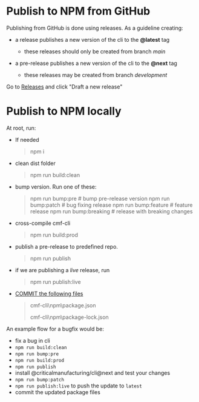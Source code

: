 # Publish to NPM from GitHub
Publishing from GitHub is done using releases. As a guideline creating:

- a release publishes a new version of the cli to the **@latest** tag
    - these releases should only be created from branch _main_

- a pre-release publishes a new version of the cli to the **@next** tag
    - these releases may be created from branch _development_


Go to [Releases](https://github.com/criticalmanufacturing/cli/releases) and click "Draft a new release"


# Publish to NPM locally
At root, run:

- If needed
  
    > npm i
    
- clean dist folder
  
    > npm run build:clean 
    
- bump version. Run one of these:

    > npm run bump:pre # bump pre-release version
    > npm run bump:patch # bug fixing release
    > npm run bump:feature # feature release
    > npm run bump:breaking # release with breaking changes

- cross-compile cmf-cli
  
    > npm run build:prod 

- publish a pre-release to predefined repo. 
  
    > npm run publish

- if we are publishing a *live* release, run

    > npm run publish:live

- <u>COMMIT the following files</u>

  > cmf-cli\npm\package.json
  >
  > cmf-cli\npm\package-lock.json



An example flow for a bugfix would be:

- fix a bug in cli
- `npm run build:clean`
- `npm run bump:pre`
- `npm run build:prod`
- `npm run publish`
- install @criticalmanufacturing/cli@next and test your changes
- `npm run bump:patch`
- `npm run publish:live` to push the update to `latest`
- commit the updated package files
